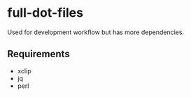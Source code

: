 # full-dot-files

Used for development workflow but has more dependencies.

## Requirements

- xclip
- jq
- perl
